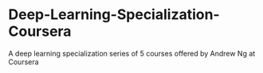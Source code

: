 # Deep-Learning-Specialization-Coursera
A deep learning specialization series of 5 courses offered by Andrew Ng at Coursera
